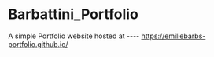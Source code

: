 # Barbattini_Portfolio
A simple Portfolio website hosted at ---- https://emiliebarbs-portfolio.github.io/
